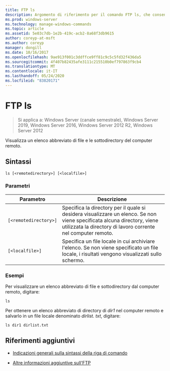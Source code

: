 ```yaml
---
title: FTP ls
description: Argomento di riferimento per il comando FTP ls, che consente di visualizzare un elenco abbreviato di file e sottodirectory dal computer remoto.
ms.prod: windows-server
ms.technology: manage-windows-commands
ms.topic: article
ms.assetid: 5e03c7db-1e2b-419c-acb2-8a68f3db9615
author: coreyp-at-msft
ms.author: coreyp
manager: dongill
ms.date: 10/16/2017
ms.openlocfilehash: 9ae913f001c3ddffce9ff81c9c5c5fd32f436da5
ms.sourcegitcommit: 4f407b82435afe3111c215510b0ef797863f9cb4
ms.translationtype: MT
ms.contentlocale: it-IT
ms.lasthandoff: 05/24/2020
ms.locfileid: "83820171"
---
```

# <a name="ftp-ls"></a>FTP ls

> Si applica a: Windows Server (canale semestrale), Windows Server 2019, Windows Server 2016, Windows Server 2012 R2, Windows Server 2012

Visualizza un elenco abbreviato di file e le sottodirectory del computer remoto.

## <a name="syntax"></a>Sintassi

```
ls [<remotedirectory>] [<localfile>]
```

### <a name="parameters"></a>Parametri

| Parametro | Descrizione |
| --------- |------------ |
| `[<remotedirectory>]` | Specifica la directory per il quale si desidera visualizzare un elenco. Se non viene specificata alcuna directory, viene utilizzata la directory di lavoro corrente nel computer remoto. |
| `[<localfile>]` | Specifica un file locale in cui archiviare l'elenco. Se non viene specificato un file locale, i risultati vengono visualizzati sullo schermo. |

### <a name="examples"></a>Esempi

Per visualizzare un elenco abbreviato di file e sottodirectory dal computer remoto, digitare:

```
ls
```

Per ottenere un elenco abbreviato di directory di *dir1* nel computer remoto e salvarlo in un file locale denominato *dirlist. txt*, digitare:

```
ls dir1 dirlist.txt
```

## <a name="additional-references"></a>Riferimenti aggiuntivi

- [Indicazioni generali sulla sintassi della riga di comando](command-line-syntax-key.md)

- [Altre informazioni aggiuntive sull'FTP](https://docs.microsoft.com/previous-versions/orphan-topics/ws.10/cc756013(v=ws.10))
